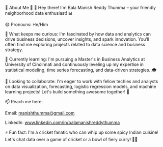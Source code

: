 🌟 About Me 🌟
👋 Hey there! I'm Bala Manish Reddy Thumma – your friendly neighborhood data enthusiast! 📊

😄 Pronouns: He/Him

👀 What keeps me curious:
I'm fascinated by how data and analytics can drive business decisions, uncover insights, and spark innovation. You’ll often find me exploring projects related to data science and business strategy.

🌱 Currently learning:
I'm pursuing a Master's in Business Analytics at University of Cincinnati and continuously leveling up my expertise in statistical modeling, time series forecasting, and data-driven strategies. 🎓

💞️ Looking to collaborate:
I'm eager to work with fellow techies and analysts on data visualization, forecasting, logistic regression models, and machine learning projects! Let's build something awesome together! 🚀

📫 Reach me here:

Email: manishthumma@gmail.com

LinkedIn: www.linkedin.com/in/balamanishreddythumma

⚡ Fun fact:
I'm a cricket fanatic who can whip up some spicy Indian cuisine! Let's chat data over a game of cricket or a bowl of fiery curry! 🏏🔥

<!---
ManishThumma/ManishThumma is a ✨ special ✨ repository because its `README.md` (this file) appears on your GitHub profile.
You can click the Preview link to take a look at your changes.
--->
